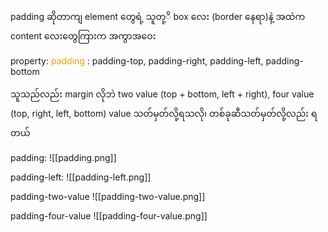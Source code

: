 
padding ဆိုတာကျ element တွေရဲ့ သူတု့ိ box လေး (border နေရာ)နဲ့ အထဲက content လေးတွေကြားက အကွာအဝေး

property: <span style="color:rgb(255, 155, 0)">padding</span>
		: padding-top, padding-right, padding-left, padding-bottom 

သူသည်လည်း margin လိုဘဲ two value (top + bottom, left + right), four value (top, right, left, bottom) value သတ်မှတ်လို့ရသလို၊ တစ်ခုဆီသတ်မှတ်လို့လည်း ရတယ်

padding:
![[padding.png]]

padding-left:
![[padding-left.png]]

padding-two-value
![[padding-two-value.png]]

padding-four-value
![[padding-four-value.png]]
